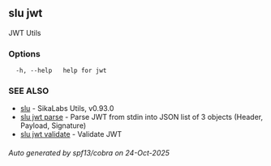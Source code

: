 ## slu jwt

JWT Utils

### Options

```
  -h, --help   help for jwt
```

### SEE ALSO

* [slu](slu.md)	 - SikaLabs Utils, v0.93.0
* [slu jwt parse](slu_jwt_parse.md)	 - Parse JWT from stdin into JSON list of 3 objects (Header, Payload, Signature)
* [slu jwt validate](slu_jwt_validate.md)	 - Validate JWT

###### Auto generated by spf13/cobra on 24-Oct-2025
